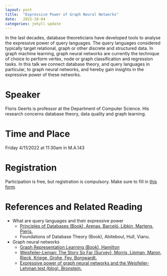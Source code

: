 ```yaml
---
layout: post
title:  "Expressive Power of Graph Neural Networks"
date:   2022-10-04
categories: jekyll update
---
```


In the last decades, database theoreticians have developed tools to
analyse the expressive power of query languages. The query languages
considered typically target relational, graph or other discrete and
structured data. In graph machine learning, graph neural networks are
currently the technique of choice to perform vertex, node or graph
classification and regression tasks. In this talk we connect database
theory, and query languages in particular, to graph neural networks,
and hereby gain insights in the expressive
power of these networks.

# Speaker
Floris Geerts is professor at the Department of Computer Science. His
research concerns database theory, data quality and graph learning.

# Time and Place
Friday 4/11/2022 at 11:30am in M.A.143

# Registration
Participation is free, but registration is compulsory.
Make sure to fill in [this form](https://forms.gle/QyGcjyruzSFXKoqy9).

# References and Related Reading
* What are query languages and their expressive power
  * [Principles of Databases (Book), Arenas, Barceló, Libkin, Martens, Pieris.](https://www.theoinf.uni-bayreuth.de/pool/documents/Paper2021-25/Paper2021/pdm-public.pdf)
  * Foundations of Database Theory (Book), Abiteboul, Hull, Vianu.
* Graph neural networks
  * [Graph Representation Learning (Book), Hamilton](https://www.cs.mcgill.ca/~wlh/grl_book/)
  * [Weisfeiler-Leman: The Story So Far (Survey), Morris, Lipman, Maron, Rieck, Kriege, Grohe,  Fey, Borgwardt.](https://arxiv.org/abs/2112.09992)
  * [Expressive power of graph neural networks and the Weisfeiler-Lehman test (blog), Bronstein.](https://towardsdatascience.com/expressive-power-of-graph-neural-networks-and-the-weisefeiler-lehman-test-b883db3c7c49)
